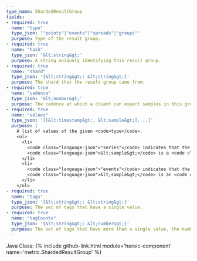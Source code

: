 ```yaml
---
type_name: ShardedResultGroup
fields:
- required: true
  name: "type"
  type_json: '"points"|"events"|"spreads"|"groups"'
  purpose: Type of the result group.
- required: true
  name: "hash"
  type_json: '&lt;string&gt;'
  purpose: A string uniquely identifying this result group.
- required: true
  name: "shard"
  type_json: '{&lt;string&gt;: &lt;string&gt;}'
  purpose: The shard that the result group came from.
- required: true
  name: "cadence"
  type_json: '&lt;number&gt;'
  purpose: The cadence at which a client can expect samples in this group to adhere to.
- required: true
  name: "values"
  type_json: '[[&lt;timestamp&gt;, &lt;sample&gt;], ..]'
  purpose: |
    A list of values of the given <code>type</code>.
    <ul>
      <li>
        <code class="language-json">"series"</code> indicates that the
        <code class="language-json">&lt;sample&gt;</code> is a <code class="language-json">&lt;number&gt;</code>.
      </li>
      <li>
        <code class="language-json">"events"</code> indicates that the
        <code class="language-json">&lt;sample&gt;</code> is an <code class="language-json">{&lt;string&gt;: &lt;any&gt;}</code> object.
      </li>
    </ul>
- required: true
  name: "tags"
  type_json: '{&lt;string&gt;: &lt;string&gt;}'
  purpose: The set of tags that have a single value.
- required: true
  name: "tagCounts"
  type_json: '{&lt;string&gt;: &lt;number&gt;}'
  purpose: The set of tags that have more than a single value, the number is the number of distinct tags.
---
```

Java Class: {% include github-link.html module='heroic-component' name='metric.ShardedResultGroup' %}
